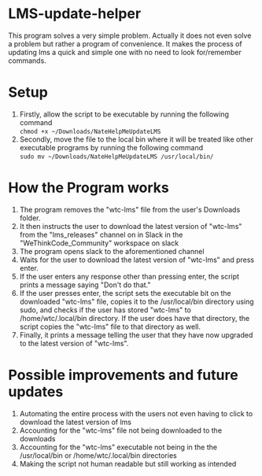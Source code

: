 # LMS-update-helper
This program solves a very simple problem. Actually it does not even solve a problem but rather a program of convenience. It makes the process of updating lms a quick and simple one with no need to look for/remember commands. 

# Setup
1. Firstly, allow the script to be executable by running the following command  
```chmod +x ~/Downloads/NateHelpMeUpdateLMS```
3. Secondly, move the file to the local bin where it will be treated like other executable programs by running the following command  
```sudo mv ~/Downloads/NateHelpMeUpdateLMS /usr/local/bin/```

# How the Program works
1. The program removes the "wtc-lms" file from the user's Downloads folder.
2. It then instructs the user to download the latest version of "wtc-lms" from the "lms_releases" channel on in Slack in the "WeThinkCode_Community" workspace on slack
3. The program opens slack to the aforementioned channel
4. Waits for the user to download the latest version of "wtc-lms" and press enter.
5. If the user enters any response other than pressing enter, the script prints a message saying "Don't do that."
6. If the user presses enter, the script sets the executable bit on the downloaded "wtc-lms" file, copies it to the /usr/local/bin directory using sudo, and checks if the user has stored "wtc-lms" to /home/wtc/.local/bin directory. If the user does have that directory, the script copies the "wtc-lms" file to that directory as well.
7. Finally, it prints a message telling the user that they have now upgraded to the latest version of "wtc-lms".

# Possible improvements and future updates
1. Automating the entire process with the users not even having to click to download the latest version of lms 
2. Accounting for the "wtc-lms" file not being downloaded to the downloads 
3. Accounting for the "wtc-lms" executable not being in the the /usr/local/bin or /home/wtc/.local/bin directories
4. Making the script not human  readable but still working as intended
